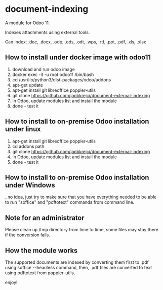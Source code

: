 # document-indexing
A module for Odoo 11.

Indexes attachments using external tools.

Can index: .doc, .docx, .odp, .ods, .odt, .wps, .rtf, .ppt, .pdf, .xls, .xlsx

## How to install under docker image with odoo11

1) download and run odoo image
2) docker exec -it -u root odoo11 /bin/bash
3) cd /usr/lib/python3/dist-packages/odoo/addons
4) apt-get update
5) apt-get install git libreoffice poppler-utils
6) git clone https://github.com/janbkrejci/document-external-indexing
7) in Odoo, update modules list and install the module
8) done - test it

## How to install to on-premise Odoo installation under linux

1) apt-get install git libreoffice poppler-utils
2) cd addons path
3) git clone https://github.com/janbkrejci/document-external-indexing
4) in Odoo, update modules list and install the module
5) done - test it

## How to install to on-premise Odoo installation under Windows

..no idea, just try to make sure that you have everything needed
to be able to run "soffice" and "pdftotext" commands from command line.

## Note for an administrator

Please clean up /tmp directory from time to time, some files may stay there if the conversion fails.

## How the module works

The supported documents are indexed by converting them first to .pdf using soffice --headless command,
then, .pdf files are converted to text using pdftotext from poppler-utils.

enjoy!
